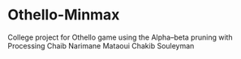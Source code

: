 # Othello-Minmax
College project for Othello game using the Alpha–beta pruning with Processing
Chaib Narimane 
Mataoui Chakib Souleyman
